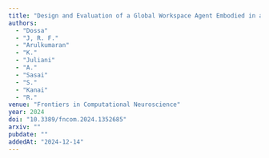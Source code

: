 ```yaml
---
title: "Design and Evaluation of a Global Workspace Agent Embodied in a Realistic Multimodal Environment"
authors:
  - "Dossa"
  - "J, R. F."
  - "Arulkumaran"
  - "K."
  - "Juliani"
  - "A."
  - "Sasai"
  - "S."
  - "Kanai"
  - "R."
venue: "Frontiers in Computational Neuroscience"
year: 2024
doi: "10.3389/fncom.2024.1352685"
arxiv: ""
pubdate: ""
addedAt: "2024-12-14"
---
```

